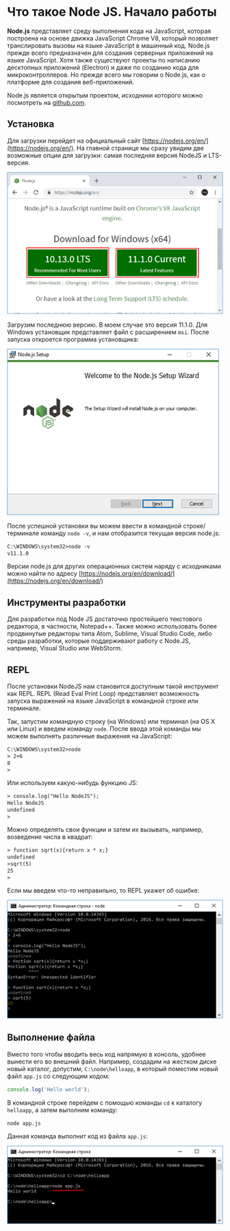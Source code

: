 # Что такое Node JS. Начало работы

**Node.js** представляет среду выполнения кода на JavaScript, которая построена на основе движка JavaScript Chrome V8, который позволяет транслировать вызовы на языке JavaScript в машинный код. Node.js прежде всего предназначен для создания серверных приложений на языке JavaScript. Хотя также существуют проекты по написанию десктопных приложений (Electron) и даже по созданию кода для микроконтроллеров. Но прежде всего мы говорим о Node.js, как о платформе для создания веб-приложений.

Node.js является открытым проектом, исходники которого можно посмотреть на [github.com](https://github.com/nodejs).

## Установка

Для загрузки перейдет на официальный сайт [https://nodejs.org/en/](https://nodejs.org/en/). На главной странице мы сразу увидим две возможные опции для загрузки: самая последняя версия NodeJS и LTS-версия.

![Установка Node.js](1.1.png)

Загрузим последнюю версию. В моем случае это версия 11.1.0. Для Windows установщик представляет файл с расширением `msi`. После запуска откроется программа установщика:

![Установка Node.js](1.2.png)

После успешной установки вы можем ввести в командной строке/терминале команду `node -v`, и нам отобразится текущая версия node.js:

```
C:\WINDOWS\system32>node -v
v11.1.0
```

Версии node.js для других операционных систем наряду с исходниками можно найти по адресу [https://nodejs.org/en/download/](https://nodejs.org/en/download/)

## Инструменты разработки

Для разработки под Node JS достаточно простейшего текстового редактора, в частности, Notepad++. Также можно использовать более продвинутые редакторы типа Atom, Sublime, Visual Studio Code, либо среды разработки, которые поддерживают работу с Node.JS, например, Visual Studio или WebStorm.

## REPL

После установки NodeJS нам становится доступным такой инструмент как REPL. REPL (Read Eval Print Loop) представляет возможность запуска выражений на языке JavaScript в командной строке или терминале.

Так, запустим командную строку (на Windows) или терминал (на OS X или Linux) и введем команду `node`. После ввода этой команды мы можем выполнять различные выражения на JavaScript:

```
C:\WINDOWS\system32>node
> 2+6
8
>
```

Или используем какую-нибудь функцию JS:

```
> console.log("Hello NodeJS");
Hello NodeJS
undefined
>
```

Можно определять свои функции и затем их вызывать, например, возведение числа в квадрат:

```
> function sqrt(x){return x * x;}
undefined
>sqrt(5)
25
>
```

Если мы введем что-то неправильно, то REPL укажет об ошибке:

![Консоль](1.5.png)

## Выполнение файла

Вместо того чтобы вводить весь код напрямую в консоль, удобнее вынести его во внешний файл. Например, создадим на жестком диске новый каталог, допустим, `C:\node\helloapp`, в который поместим новый файл `app.js` со следующим кодом:

```js
console.log('Hello world');
```

В командной строке перейдем с помощью команды `cd` к каталогу `helloapp`, а затем выполним команду:

```
node app.js
```

Данная команда выполнит код из файла `app.js`:

![Консоль](1.6.png)
